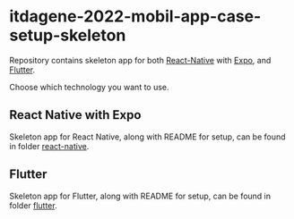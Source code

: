# itdagene-2022-mobil-app-case-setup-skeleton

Repository contains skeleton app for both [React-Native](https://reactnative.dev) with [Expo](https://expo.dev), and [Flutter](https://flutter.dev).

Choose which technology you want to use.

## React Native with Expo

Skeleton app for React Native, along with README for setup, can be found in folder [react-native](react-native).

## Flutter

Skeleton app for Flutter, along with README for setup, can be found in folder [flutter](flutter).
